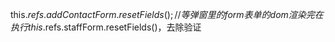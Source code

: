  this.$refs.addContactForm.resetFields();//等弹窗里的form表单的dom渲染完在执行this.$refs.staffForm.resetFields()，去除验证